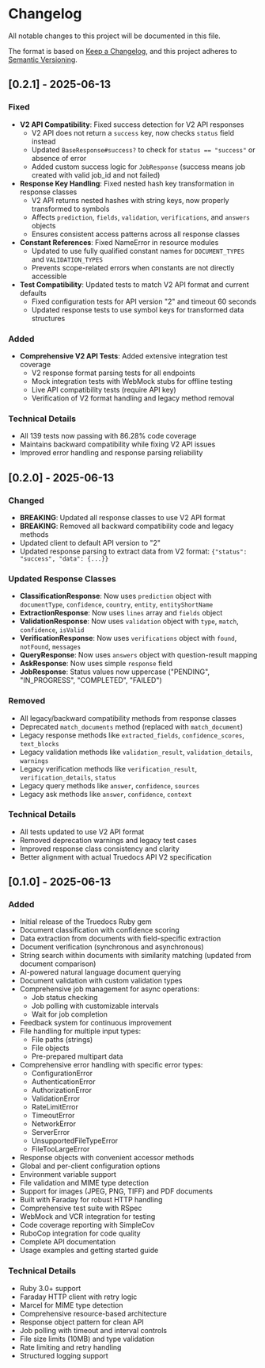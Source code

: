 # Changelog

All notable changes to this project will be documented in this file.

The format is based on [Keep a Changelog](https://keepachangelog.com/en/1.0.0/),
and this project adheres to [Semantic Versioning](https://semver.org/spec/v2.0.0.html).

## [0.2.1] - 2025-06-13

### Fixed
- **V2 API Compatibility**: Fixed success detection for V2 API responses
  - V2 API does not return a `success` key, now checks `status` field instead
  - Updated `BaseResponse#success?` to check for `status == "success"` or absence of error
  - Added custom success logic for `JobResponse` (success means job created with valid job_id and not failed)
- **Response Key Handling**: Fixed nested hash key transformation in response classes
  - V2 API returns nested hashes with string keys, now properly transformed to symbols
  - Affects `prediction`, `fields`, `validation`, `verifications`, and `answers` objects
  - Ensures consistent access patterns across all response classes
- **Constant References**: Fixed NameError in resource modules
  - Updated to use fully qualified constant names for `DOCUMENT_TYPES` and `VALIDATION_TYPES`
  - Prevents scope-related errors when constants are not directly accessible
- **Test Compatibility**: Updated tests to match V2 API format and current defaults
  - Fixed configuration tests for API version "2" and timeout 60 seconds
  - Updated response tests to use symbol keys for transformed data structures

### Added
- **Comprehensive V2 API Tests**: Added extensive integration test coverage
  - V2 response format parsing tests for all endpoints
  - Mock integration tests with WebMock stubs for offline testing
  - Live API compatibility tests (require API key)
  - Verification of V2 format handling and legacy method removal

### Technical Details
- All 139 tests now passing with 86.28% code coverage
- Maintains backward compatibility while fixing V2 API issues
- Improved error handling and response parsing reliability

## [0.2.0] - 2025-06-13

### Changed
- **BREAKING**: Updated all response classes to use V2 API format
- **BREAKING**: Removed all backward compatibility code and legacy methods
- Updated client to default API version to "2"
- Updated response parsing to extract data from V2 format: `{"status": "success", "data": {...}}`

### Updated Response Classes
- **ClassificationResponse**: Now uses `prediction` object with `documentType`, `confidence`, `country`, `entity`, `entityShortName`
- **ExtractionResponse**: Now uses `lines` array and `fields` object
- **ValidationResponse**: Now uses `validation` object with `type`, `match`, `confidence`, `isValid`
- **VerificationResponse**: Now uses `verifications` object with `found`, `notFound`, `messages`
- **QueryResponse**: Now uses `answers` object with question-result mapping
- **AskResponse**: Now uses simple `response` field
- **JobResponse**: Status values now uppercase ("PENDING", "IN_PROGRESS", "COMPLETED", "FAILED")

### Removed
- All legacy/backward compatibility methods from response classes
- Deprecated `match_documents` method (replaced with `match_document`)
- Legacy response methods like `extracted_fields`, `confidence_scores`, `text_blocks`
- Legacy validation methods like `validation_result`, `validation_details`, `warnings`
- Legacy verification methods like `verification_result`, `verification_details`, `status`
- Legacy query methods like `answer`, `confidence`, `sources`
- Legacy ask methods like `answer`, `confidence`, `context`

### Technical Details
- All tests updated to use V2 API format
- Removed deprecation warnings and legacy test cases
- Improved response class consistency and clarity
- Better alignment with actual Truedocs API V2 specification

## [0.1.0] - 2025-06-13

### Added
- Initial release of the Truedocs Ruby gem
- Document classification with confidence scoring
- Data extraction from documents with field-specific extraction
- Document verification (synchronous and asynchronous)
- String search within documents with similarity matching (updated from document comparison)
- AI-powered natural language document querying
- Document validation with custom validation types
- Comprehensive job management for async operations:
  - Job status checking
  - Job polling with customizable intervals
  - Wait for job completion
- Feedback system for continuous improvement
- File handling for multiple input types:
  - File paths (strings)
  - File objects
  - Pre-prepared multipart data
- Comprehensive error handling with specific error types:
  - ConfigurationError
  - AuthenticationError
  - AuthorizationError
  - ValidationError
  - RateLimitError
  - TimeoutError
  - NetworkError
  - ServerError
  - UnsupportedFileTypeError
  - FileTooLargeError
- Response objects with convenient accessor methods
- Global and per-client configuration options
- Environment variable support
- File validation and MIME type detection
- Support for images (JPEG, PNG, TIFF) and PDF documents
- Built with Faraday for robust HTTP handling
- Comprehensive test suite with RSpec
- WebMock and VCR integration for testing
- Code coverage reporting with SimpleCov
- RuboCop integration for code quality
- Complete API documentation
- Usage examples and getting started guide

### Technical Details
- Ruby 3.0+ support
- Faraday HTTP client with retry logic
- Marcel for MIME type detection
- Comprehensive resource-based architecture
- Response object pattern for clean API
- Job polling with timeout and interval controls
- File size limits (10MB) and type validation
- Rate limiting and retry handling
- Structured logging support
